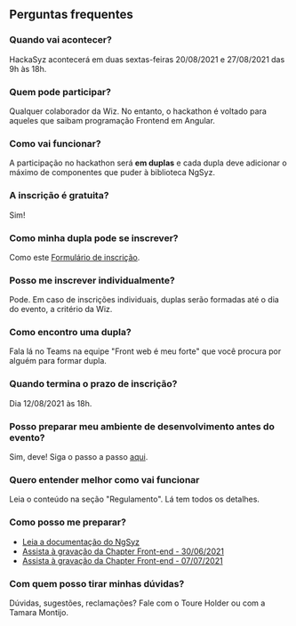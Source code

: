 ## Perguntas frequentes

### Quando vai acontecer?
HackaSyz acontecerá em duas sextas-feiras 20/08/2021 e 27/08/2021 das 9h às 18h.

### Quem pode participar?
Qualquer colaborador da Wiz. No entanto, o hackathon é voltado para aqueles que saibam programação Frontend em Angular.

### Como vai funcionar?
A participação no hackathon será **em duplas** e cada dupla deve adicionar o máximo de componentes que puder à biblioteca NgSyz.

### A inscrição é gratuita?
Sim!

### Como minha dupla pode se inscrever?
Como este [Formulário de inscrição](https://forms.office.com/r/5ADMEBd402).

### Posso me inscrever individualmente?
Pode. Em caso de inscrições individuais, duplas serão formadas até o dia do evento, a critério da Wiz.

### Como encontro uma dupla?
Fala lá no Teams na equipe "Front web é meu forte" que você procura por alguém para formar dupla.

### Quando termina o prazo de inscrição?
Dia 12/08/2021 às 18h.

### Posso preparar meu ambiente de desenvolvimento antes do evento?
Sim, deve! Siga o passo a passo [aqui](https://github.com/wizsolucoes/syz/tree/master/packages/ng-syz#desenvolvimento).

### Quero entender melhor como vai funcionar
Leia o conteúdo na seção "Regulamento". Lá tem todos os detalhes.

### Como posso me preparar?
- [Leia a documentação do NgSyz](https://github.com/wizsolucoes/syz/tree/master/packages/ng-syz#readme)
- [Assista à gravação da Chapter Front-end - 30/06/2021](https://parcorretoradeseguros.sharepoint.com/sites/Chapter.SouBack/Shared%20Documents/Front%20%C3%A9%20meu%20forte/Recordings/Chapter%20Front-end%20-%2030_06_2021-20210630_152112-Grava%C3%A7%C3%A3o%20de%20Reuni%C3%A3o.mp4?web=1)
- [Assista à gravação da Chapter Front-end - 07/07/2021](https://parcorretoradeseguros.sharepoint.com/sites/Chapter.SouBack/Shared%20Documents/Front%20%C3%A9%20meu%20forte/Recordings/Chapter%20Front-end%2007_07_2021-20210707_153805-Grava%C3%A7%C3%A3o%20de%20Reuni%C3%A3o.mp4?web=1)

### Com quem posso tirar minhas dúvidas?
Dúvidas, sugestões, reclamações? Fale com o Toure Holder ou com a Tamara Montijo.
